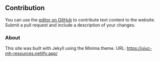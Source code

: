 
## Contribution

You can use the [editor on GitHub](https://github.com/drshika/mh-resources/edit/main/index.md) to contribute text content to the website. Submit a pull request and include a description of your changes. 

### About

This site was built with Jekyll using the Minima theme. URL: https://uiuc-mh-resources.netlify.app/
